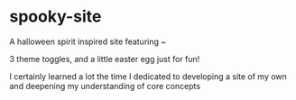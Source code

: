 # spooky-site 

A halloween spirit inspired site featuring ~

3 theme toggles, and a little easter egg just for fun!

I certainly learned a lot the time I dedicated to developing a site of my own and deepening my understanding of core concepts
